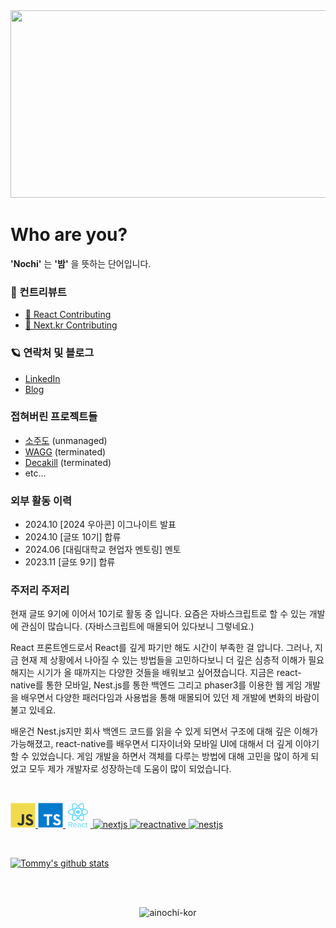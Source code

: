<a href="https://github.com/devxb/gitanimals">
  <img
    src="https://render.gitanimals.org/farms/ainochi-kor"
    width="600"
    height="300"
  />
</a>
  
# Who are you?
**'Nochi'** 는 **'밤'** 을 뜻하는 단어입니다.  




### 🚀 컨트리뷰트
- [📃 React Contributing](https://github.com/reactjs/ko.react.dev/pull/324)
- [📃 Next.kr Contributing](https://github.com/Nextjs-kr/Nextjs.kr/blob/main/docs/03-pages/01-building-your-application/06-configuring/12-error-handling.mdx)

### 🪐 연락처 및 블로그
- [LinkedIn](https://www.linkedin.com/in/%EB%AF%BC%EC%84%9D-%EA%B0%95-508191248/)
- [Blog](https://velog.io/@ainochi95/posts)

### 접혀버린 프로젝트들
- [소주도](https://www.soju-do.com/) (unmanaged)
- [WAGG](https://wa.gg/) (terminated)
- [Decakill](https://decakill.com/) (terminated)
- etc...

### 외부 활동 이력
- 2024.10 [2024 우아콘] 이그나이트 발표
- 2024.10 [글또 10기] 합류
- 2024.06 [대림대학교 현업자 멘토링] 멘토
- 2023.11 [글또 9기] 합류

### 주저리 주저리
현재 글또 9기에 이어서 10기로 활동 중 입니다. 요즘은 자바스크립트로 할 수 있는 개발에 관심이 많습니다. (자바스크립트에 매몰되어 있다보니 그렇네요.)

React 프론트엔드로서 React를 깊게 파기만 해도 시간이 부족한 걸 압니다. 그러나, 지금 현재 제 상황에서 나아질 수 있는 방법들을 고민하다보니 더 깊은 심층적 이해가 필요해지는 시기가 올 때까지는 다양한 것들을 배워보고 싶어졌습니다. 지금은 react-native를 통한 모바일, Nest.js를 통한 백엔드 그리고 phaser3를 이용한 웹 게임 개발을 배우면서 다양한 패러다임과 사용법을 통해 매몰되어 있던 제 개발에 변화의 바람이 불고 있네요. 

배운건 Nest.js지만 회사 백엔드 코드를 읽을 수 있게 되면서 구조에 대해 깊은 이해가 가능해졌고, react-native를 배우면서 디자이너와 모바일 UI에 대해서 더 깊게 이야기 할 수 있었습니다. 게임 개발을 하면서 객체를 다루는 방법에 대해 고민을 많이 하게 되었고 모두 제가 개발자로 성장하는데 도움이 많이 되었습니다. 

<br/>

<p align="left"> 
 <a href="https://developer.mozilla.org/en-US/docs/Web/JavaScript" target="_blank" rel="noreferrer"> <img src="https://raw.githubusercontent.com/devicons/devicon/master/icons/javascript/javascript-original.svg" alt="javascript" width="40" height="40"/> </a> 
 <a href="https://www.typescriptlang.org/" target="_blank" rel="noreferrer"> <img src="https://raw.githubusercontent.com/devicons/devicon/master/icons/typescript/typescript-original.svg" alt="typescript" width="40" height="40"/> </a>  
 <a href="https://reactjs.org/" target="_blank" rel="noreferrer"> <img src="https://raw.githubusercontent.com/devicons/devicon/master/icons/react/react-original-wordmark.svg" alt="react" width="40" height="40"/> </a> 
 <a href="https://nextjs.org/" target="_blank" rel="noreferrer"> <img src="https://cdn.worldvectorlogo.com/logos/nextjs-2.svg" alt="nextjs" width="40" height="40"/> </a>
 <a href="https://reactnative.dev/" target="_blank" rel="noreferrer"> <img src="https://reactnative.dev/img/header_logo.svg" alt="reactnative" width="40" height="40"/> </a>
 <a href="https://nestjs.com/" target="_blank" rel="noreferrer"> <img src="https://docs.nestjs.com/assets/logo-small-gradient.svg" alt="nestjs" width="40" height="40"/> </a>
</p>

<br/>

[![Tommy's github stats](https://github-readme-stats.vercel.app/api?username=ainochi-kor&show_icons=true&theme=tokyonight)](https://github.com/anuraghazra/github-readme-stats)


<br/>


<br/>

 <p align="center"> <img src="https://komarev.com/ghpvc/?username=2Fainochi-kor&label=Profile%20views&color=BC90DB&style=flat" alt="ainochi-kor" /> </p>
